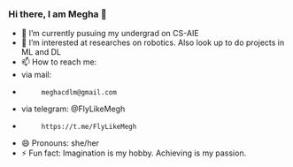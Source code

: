 ### Hi there, I am Megha 👋

- 🔭 I’m currently pusuing my undergrad on CS-AIE
- 🌱 I’m interested at researches on robotics. Also look up to do projects in ML and DL
- 📫 How to reach me: 
- via mail: 
-          meghacdlm@gmail.com 
- via telegram: @FlyLikeMegh
-          https://t.me/FlyLikeMegh
- 😄 Pronouns: she/her
- ⚡ Fun fact: Imagination is my hobby. Achieving is my passion.



